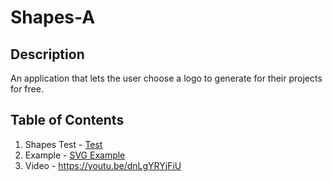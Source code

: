 # Shapes-A

## Description
An application that lets the user choose a logo to generate for their projects for free.

## Table of Contents
1. Shapes Test - [Test](../Shapes-A/lib/shapes.test.js)
2. Example - [SVG Example](../Shapes-A/lib/logo.svg)
3. Video - https://youtu.be/dnLgYRYjFiU

